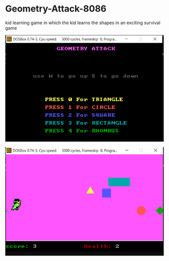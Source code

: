 # Geometry-Attack-8086
kid learning game in which the kid learns the shapes in an exciting survival game

![](images/game_interfacePNG.PNG)

![](images/In_Game.PNG)
